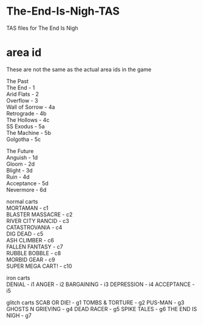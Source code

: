 # The-End-Is-Nigh-TAS
TAS files for The End Is Nigh

# area id

These are not the same as the actual area ids in the game

The Past   
The End - 1  
Arid Flats - 2  
Overflow - 3  
Wall of Sorrow - 4a  
Retrograde - 4b  
The Hollows - 4c  
SS Exodus - 5a  
The Machine - 5b  
Golgotha - 5c  
  
The Future  
Anguish - 1d  
Gloom - 2d  
Blight - 3d  
Ruin - 4d  
Acceptance - 5d  
Nevermore - 6d  

normal carts  
MORTAMAN - c1  
BLASTER MASSACRE - c2  
RIVER CITY RANCID - c3  
CATASTROVANIA - c4  
DIG DEAD - c5  
ASH CLIMBER - c6  
FALLEN FANTASY - c7  
RUBBLE BOBBLE - c8  
MORBID GEAR - c9  
SUPER MEGA CART! - c10  

iron carts  
DENIAL - i1
ANGER - i2
BARGAINING - i3
DEPRESSION - i4
ACCEPTANCE - i5

glitch carts
SCAB OR DIE! - g1
TOMBS & TORTURE - g2
PUS-MAN - g3
GHOSTS N GRIEVING - g4
DEAD RACER - g5
SPIKE TALES - g6
THE END IS NIGH - g7
